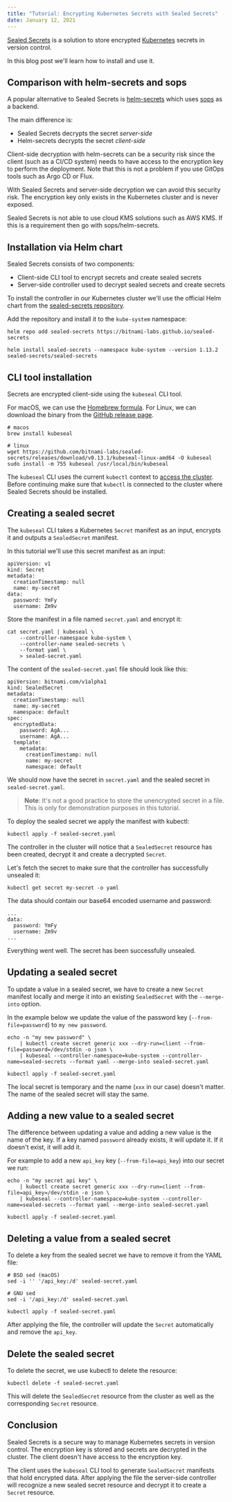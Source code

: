 ```yaml
---
title: "Tutorial: Encrypting Kubernetes Secrets with Sealed Secrets"
date: January 12, 2021
---
```


[Sealed Secrets](https://github.com/bitnami-labs/sealed-secrets/) is a solution to store encrypted [Kubernetes](https://kubernetes.io/) secrets in version control.

In this blog post we'll learn how to install and use it.

## Comparison with helm-secrets and sops

A popular alternative to Sealed Secrets is [helm-secrets](https://github.com/zendesk/helm-secrets) which uses [sops](https://github.com/mozilla/sops) as a backend.

The main difference is:

- Sealed Secrets decrypts the secret *server-side*
- Helm-secrets decrypts the secret *client-side*

Client-side decryption with helm-secrets can be a security risk since the client (such as a CI/CD system) needs to have access to the encryption key to perform the deployment. Note that this is not a problem if you use GitOps tools such as Argo CD or Flux.

With Sealed Secrets and server-side decryption we can avoid this security risk. The encryption key only exists in the Kubernetes cluster and is never exposed.

Sealed Secrets is not able to use cloud KMS solutions such as AWS KMS. If this is a requirement then go with sops/helm-secrets.

## Installation via Helm chart

Sealed Secrets consists of two components:

- Client-side CLI tool to encrypt secrets and create sealed secrets
- Server-side controller used to decrypt sealed secrets and create secrets

To install the controller in our Kubernetes cluster we'll use the official Helm chart from the [sealed-secrets repository](https://github.com/bitnami-labs/sealed-secrets/tree/master/helm/sealed-secrets).

Add the repository and install it to the `kube-system` namespace:

```
helm repo add sealed-secrets https://bitnami-labs.github.io/sealed-secrets

helm install sealed-secrets --namespace kube-system --version 1.13.2 sealed-secrets/sealed-secrets
```

## CLI tool installation

Secrets are encrypted client-side using the `kubeseal` CLI tool.

For macOS, we can use the [Homebrew formula](https://formulae.brew.sh/formula/kubeseal). For Linux, we can download the binary from the [GitHub release page](https://github.com/bitnami-labs/sealed-secrets/releases). 

```
# macos
brew install kubeseal

# linux
wget https://github.com/bitnami-labs/sealed-secrets/releases/download/v0.13.1/kubeseal-linux-amd64 -O kubeseal
sudo install -m 755 kubeseal /usr/local/bin/kubeseal
```

The `kubeseal` CLI uses the current `kubectl` context to [access the cluster](https://kubernetes.io/docs/tasks/access-application-cluster/configure-access-multiple-clusters/). Before continuing make sure that `kubectl` is connected to the cluster where Sealed Secrets should be installed.

## Creating a sealed secret

The `kubeseal` CLI takes a Kubernetes `Secret` manifest as an input, encrypts it and outputs a `SealedSecret` manifest.

In this tutorial we'll use this secret manifest as an input:

```
apiVersion: v1
kind: Secret
metadata:
  creationTimestamp: null
  name: my-secret
data:
  password: YmFy
  username: Zm9v
```

Store the manifest in a file named `secret.yaml` and encrypt it:

```
cat secret.yaml | kubeseal \
    --controller-namespace kube-system \
    --controller-name sealed-secrets \
    --format yaml \
    > sealed-secret.yaml
```

The content of the `sealed-secret.yaml` file should look like this:

```
apiVersion: bitnami.com/v1alpha1
kind: SealedSecret
metadata:
  creationTimestamp: null
  name: my-secret
  namespace: default
spec:
  encryptedData:
    password: AgA...
    username: AgA...
  template:
    metadata:
      creationTimestamp: null
      name: my-secret
      namespace: default
```

We should now have the secret in `secret.yaml` and the sealed secret in `sealed-secret.yaml`.

> **Note**: It's not a good practice to store the unencrypted secret in a file. This is only for demonstration purposes in this tutorial.

To deploy the sealed secret we apply the manifest with kubectl:

```
kubectl apply -f sealed-secret.yaml
```

The controller in the cluster will notice that a `SealedSecret` resource has been created, decrypt it and create a decrypted `Secret`. 

Let's fetch the secret to make sure that the controller has successfully unsealed it:

```
kubectl get secret my-secret -o yaml
```

The data should contain our base64 encoded username and password:

```
...
data:
  password: YmFy
  username: Zm9v
...
```

Everything went well. The secret has been successfully unsealed.

## Updating a sealed secret

To update a value in a sealed secret, we have to create a new `Secret` manifest locally and merge it into an existing `SealedSecret` with the `--merge-into` option.

In the example below we update the value of the password key (`--from-file=password`) to `my new password`. 

```
echo -n "my new password" \
    | kubectl create secret generic xxx --dry-run=client --from-file=password=/dev/stdin -o json \
    | kubeseal --controller-namespace=kube-system --controller-name=sealed-secrets --format yaml --merge-into sealed-secret.yaml

kubectl apply -f sealed-secret.yaml
```

The local secret is temporary and the name (`xxx` in our case) doesn't matter. The name of the sealed secret will stay the same.

## Adding a new value to a sealed secret

The difference between updating a value and adding a new value is the name of the key. If a key named `password` already exists, it will update it. If it doesn't exist, it will add it.

For example to add a new `api_key` key (`--from-file=api_key`) into our secret we run:

```
echo -n "my secret api key" \
    | kubectl create secret generic xxx --dry-run=client --from-file=api_key=/dev/stdin -o json \
    | kubeseal --controller-namespace=kube-system --controller-name=sealed-secrets --format yaml --merge-into sealed-secret.yaml

kubectl apply -f sealed-secret.yaml
```

## Deleting a value from a sealed secret

To delete a key from the sealed secret we have to remove it from the YAML file:

```
# BSD sed (macOS)
sed -i '' '/api_key:/d' sealed-secret.yaml

# GNU sed
sed -i '/api_key:/d' sealed-secret.yaml

kubectl apply -f sealed-secret.yaml
```

After applying the file, the controller will update the `Secret` automatically and remove the `api_key`.

## Delete the sealed secret

To delete the secret, we use kubectl to delete the resource:

```
kubectl delete -f sealed-secret.yaml
```

This will delete the `SealedSecret` resource from the cluster as well as the corresponding `Secret` resource.

## Conclusion

Sealed Secrets is a secure way to manage Kubernetes secrets in version control. The encryption key is stored and secrets are decrypted in the cluster. The client doesn't have access to the encryption key.

The client uses the `kubeseal` CLI tool to generate `SealedSecret` manifests that hold encrypted data. After applying the file the server-side controller will recognize a new sealed secret resource and decrypt it to create a `Secret` resource.

